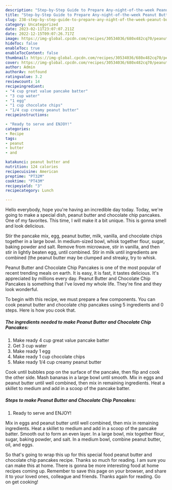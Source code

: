 ```yaml
---
description: "Step-by-Step Guide to Prepare Any-night-of-the-week Peanut Butter and Chocolate Chip Pancakes"
title: "Step-by-Step Guide to Prepare Any-night-of-the-week Peanut Butter and Chocolate Chip Pancakes"
slug: 238-step-by-step-guide-to-prepare-any-night-of-the-week-peanut-butter-and-chocolate-chip-pancakes
category: Uncategorized
date: 2023-02-11T23:07:07.211Z
date: 2022-12-15T09:07:26.717Z
image: https://img-global.cpcdn.com/recipes/30534036/680x482cq70/peanut-butter-and-chocolate-chip-pancakes-recipe-main-photo.jpg
hideToc: false
enableToc: true
enableTocContent: false
thumbnail: https://img-global.cpcdn.com/recipes/30534036/680x482cq70/peanut-butter-and-chocolate-chip-pancakes-recipe-main-photo.jpg
cover: https://img-global.cpcdn.com/recipes/30534036/680x482cq70/peanut-butter-and-chocolate-chip-pancakes-recipe-main-photo.jpg
author: Admin
authorAv: notfound
ratingvalue: 3.2
reviewcount: 14
recipeingredient:
- "4 cup great value pancake batter"
- "3 cup water"
- "1 egg"
- "1 cup chocolate chips"
- "1/4 cup creamy peanut butter"
recipeinstructions:

- "Ready to serve and ENJOY!"
categories:
- Recipe
tags:
- peanut
- butter
- and

katakunci: peanut butter and 
nutrition: 124 calories
recipecuisine: American
preptime: "PT32M"
cooktime: "PT43M"
recipeyield: "3"
recipecategory: Lunch

---
```



Hello everybody, hope you're having an incredible day today. Today, we're going to make a special dish, peanut butter and chocolate chip pancakes. One of my favorites. This time, I will make it a bit unique. This is gonna smell and look delicious.

Stir the pancake mix, egg, peanut butter, milk, vanilla, and chocolate chips together in a large bowl. In medium-sized bowl, whisk together flour, sugar, baking powder and salt. Remove from microwave, stir in vanilla, and then stir in lightly beaten egg, until combined. Stir in milk until ingredients are combined (the peanut butter may be clumped and streaky, try to whisk.

Peanut Butter and Chocolate Chip Pancakes is one of the most popular of recent trending meals on earth. It is easy, it is fast, it tastes delicious. It's appreciated by millions every day. Peanut Butter and Chocolate Chip Pancakes is something that I've loved my whole life. They're fine and they look wonderful.


To begin with this recipe, we must prepare a few components. You can cook peanut butter and chocolate chip pancakes using 5 ingredients and 0 steps. Here is how you cook that.

<!--inarticleads1-->

##### The ingredients needed to make Peanut Butter and Chocolate Chip Pancakes:

1. Make ready 4 cup great value pancake batter
1. Get 3 cup water
1. Make ready 1 egg
1. Make ready 1 cup chocolate chips
1. Make ready 1/4 cup creamy peanut butter


Cook until bubbles pop on the surface of the pancake, then flip and cook the other side. Mash bananas in a large bowl until smooth. Mix in eggs and peanut butter until well combined, then mix in remaining ingredients. Heat a skillet to medium and add in a scoop of the pancake batter. 

<!--inarticleads2-->

##### Steps to make Peanut Butter and Chocolate Chip Pancakes:


1. Ready to serve and ENJOY!

Mix in eggs and peanut butter until well combined, then mix in remaining ingredients. Heat a skillet to medium and add in a scoop of the pancake batter. Smooth out to form an even layer. In a large bowl, mix together flour, sugar, baking powder, and salt. In a medium bowl, combine peanut butter, oil, and eggs. 

So that's going to wrap this up for this special food peanut butter and chocolate chip pancakes recipe. Thanks so much for reading. I am sure you can make this at home. There is gonna be more interesting food at home recipes coming up. Remember to save this page on your browser, and share it to your loved ones, colleague and friends. Thanks again for reading. Go on get cooking!
